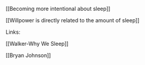 

[[Becoming more intentional about sleep]]

[[Willpower is directly related to the amount of sleep]]


Links:

[[Walker-Why We Sleep]]

[[Bryan Johnson]]


